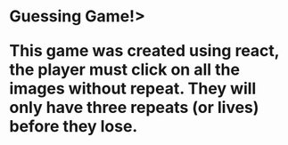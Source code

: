 <h1>Guessing Game!>
<br>
<p>This game was created using react, the player must click on all the images without repeat. They will only have three repeats (or lives) before they lose.</p>
